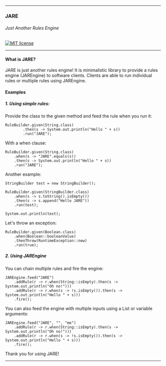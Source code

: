 ***
### JARE
###### Just Another Rules Engine
[![MIT license](http://img.shields.io/badge/license-MIT-brightgreen.svg?style=flat)](http://opensource.org/licenses/MIT)
***

#### What is JARE?

JARE is just another rules engine! It is minimalistic library to provide a rules engine (JAREngine) to software clients. Clients are able to run individual rules or multiple rules using JAREngine.

#### Examples

##### 1. Using simple rules:

Provide the class to the given method and feed the rule when you run it:

```
RuleBuilder.given(String.class)
        .then(s -> System.out.println("Hello " + s))
        .run("JARE"); 
```

With a when clause:

```
RuleBuilder.given(String.class)
    .when(s -> "JARE".equals(s))
    .then(s -> System.out.println("Hello " + s))
    .run("JARE");
```

Another example:

```
StringBuilder test = new StringBuilder();

RuleBuilder.given(StringBuilder.class)
    .when(s -> s.toString().isEmpty())
    .then(s -> s.append("Hello JARE"))
    .run(test);

System.out.println(test);
```

Let's throw an exception:

```
RuleBuilder.given(Boolean.class)
    .when(Boolean::booleanValue)
    .thenThrow(RuntimeException::new)
    .run(true);
```

##### 2. Using JAREngine

You can chain multiple rules and fire the engine:

```
JAREngine.feed("JARE")
    .addRule(r -> r.when(String::isEmpty).then(s -> System.out.println("Oh no!")))
    .addRule(r -> r.when(s -> !s.isEmpty()).then(s -> System.out.println("Hello " + s)))
    .fire();
```

You can also feed the engine with multiple inputs using a List or variable arguments:

```
JAREngine.feed("JARE", "", "me")
    .addRule(r -> r.when(String::isEmpty).then(s -> System.out.println("Oh no!")))
    .addRule(r -> r.when(s -> !s.isEmpty()).then(s -> System.out.println("Hello " + s)))
    .fire();
```

Thank you for using JARE!
***